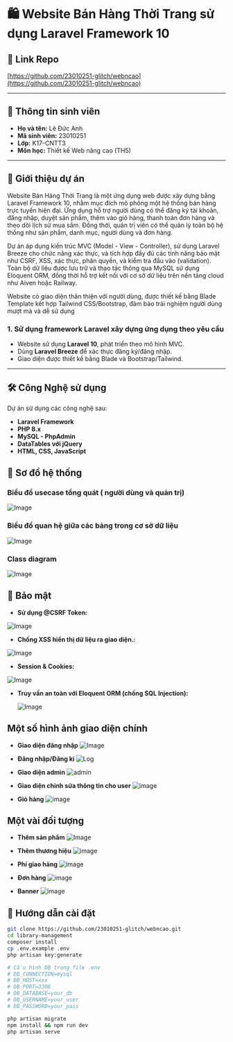 # 🛍️ Website Bán Hàng Thời Trang sử dụng Laravel Framework 10

## 🔗 Link Repo 

[https://github.com/23010251-glitch/webncao](https://github.com/23010251-glitch/webncao)

---

## 👤 Thông tin sinh viên

- **Họ và tên:** Lê Đức Anh 
- **Mã sinh viên:** 23010251
- **Lớp:** K17-CNTT3  
- **Môn học:** Thiết kế Web nâng cao (TH5) 
---

## 📝 Giới thiệu dự án
Website Bán Hàng Thời Trang là một ứng dụng web được xây dựng bằng Laravel Framework 10, nhằm mục đích mô phỏng một hệ thống bán hàng trực tuyến hiện đại. Ứng dụng hỗ trợ người dùng có thể đăng ký tài khoản, đăng nhập, duyệt sản phẩm, thêm vào giỏ hàng, thanh toán đơn hàng và theo dõi lịch sử mua sắm. Đồng thời, quản trị viên có thể quản lý toàn bộ hệ thống như sản phẩm, danh mục, người dùng và đơn hàng.

Dự án áp dụng kiến trúc MVC (Model - View - Controller), sử dụng Laravel Breeze cho chức năng xác thực, và tích hợp đầy đủ các tính năng bảo mật như CSRF, XSS, xác thực, phân quyền, và kiểm tra đầu vào (validation). Toàn bộ dữ liệu được lưu trữ và thao tác thông qua MySQL sử dụng Eloquent ORM, đồng thời hỗ trợ kết nối với cơ sở dữ liệu trên nền tảng cloud như Aiven hoặc Railway.

Website có giao diện thân thiện với người dùng, được thiết kế bằng Blade Template kết hợp Tailwind CSS/Bootstrap, đảm bảo trải nghiệm người dùng mượt mà và dễ sử dụng 
### 1. Sử dụng framework Laravel xây dựng ứng dụng theo yêu cầu

- Website sử dụng **Laravel 10**, phát triển theo mô hình MVC.
- Dùng **Laravel Breeze** để xác thực đăng ký/đăng nhập.
- Giao diện được thiết kế bằng Blade và Bootstrap/Tailwind.

---
## 🛠️ Công Nghệ sử dụng
Dự án sử dụng các công nghệ sau:
- **Laravel Framework**
- **PHP 8.x**
- **MySQL - PhpAdmin**
- **DataTables với jQuery**
- **HTML, CSS, JavaScript**
## 📍 Sơ đồ hệ thống
### Biểu đồ usecase tổng quát ( người dùng và quản trị)
![Image](https://github.com/user-attachments/assets/0f6aa534-10d8-4fde-b222-6673fe0ebcbb)
### Biểu đồ quan hệ giữa các bảng trong cơ sở dữ liệu
![Image](https://github.com/user-attachments/assets/735a23d3-0f33-4871-8b31-7cba7ee89804)
### Class diagram
![Image](https://github.com/user-attachments/assets/64f242ae-4008-404a-a3f9-12e583bf1cb7)

## 🔐 Bảo mật
- **Sử dụng @CSRF Token:**
  
![Image](https://github.com/user-attachments/assets/b77d7945-f8ee-43a2-89ac-472634c8ef30)

- **Chống XSS hiển thị dữ liệu ra giao diện.:**

![Image](https://github.com/user-attachments/assets/620161b2-e72e-44b0-9aa0-e6c2cabae0da)
  
- **Session & Cookies:**
  
  
![Image](https://github.com/user-attachments/assets/577d2ad9-8209-4934-be43-a416deeb5ffe)

- **Truy vấn an toàn với Eloquent ORM (chống SQL Injection):**

  ![Image](https://github.com/user-attachments/assets/8a748b6e-d188-4556-acdc-c260abdff447)
## Một số hình ảnh giao diện chính
- **Giao diện đăng nhập**
![Image](https://github.com/user-attachments/assets/9f37d5df-ace5-4b01-922e-14c1b2cd7e33)

- **Đăng nhập/Đăng kí**
 ![Log](https://github.com/user-attachments/assets/27782b7c-5835-4cea-a44e-47c0f27da68e)

- **Giao diện admin**
  ![admin](https://github.com/user-attachments/assets/00f70d1f-43d2-4538-b481-9024e3f68ebe)

- **Giao diện chỉnh sửa thông tin cho user**
  ![image](https://github.com/user-attachments/assets/88265887-677c-42be-b51a-a63f74f46e7c)

- **Giỏ hàng**
  ![image](https://github.com/user-attachments/assets/4008a6d8-ee14-4116-9d2f-40cfd67671bb)

## Một vài đối tượng
- **Thêm sản phẩm**
![Image](https://github.com/user-attachments/assets/833cf533-1532-4fa5-ba82-a295b9bd396c)

- **Thêm thương hiệu**
 ![image](https://github.com/user-attachments/assets/a0197e83-c1a8-4495-8bcd-bb069981759a)

- **Phí giao hàng**
![image](https://github.com/user-attachments/assets/c0fcb748-b084-4698-add9-f9261e87e3dc)

- **Đơn hàng**
  ![image](https://github.com/user-attachments/assets/d0ffc4fb-650c-4e71-babd-2734dccddcd7)

- **Banner**
  ![image](https://github.com/user-attachments/assets/d14c0db1-6440-43b5-a508-5612c7b29017)


## 🚀 Hướng dẫn cài đặt

```bash
git clone https://github.com/23010251-glitch/webncao.git
cd library-management
composer install
cp .env.example .env
php artisan key:generate

# Cấu hình DB trong file .env
# DB_CONNECTION=mysql
# DB_HOST=xxx
# DB_PORT=3306
# DB_DATABASE=your_db
# DB_USERNAME=your_user
# DB_PASSWORD=your_pass

php artisan migrate
npm install && npm run dev
php artisan serve
